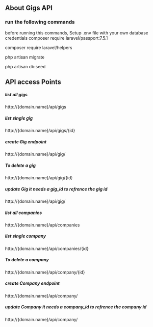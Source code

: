 
## About Gigs API 



### run the following commands
before running this commands, Setup .env file with your own database credentials 
 composer require laravel/passport:7.5.1

composer require laravel/helpers

php artisan migrate

php artisan db:seed

##
## API access Points

##### list all gigs 

http://{domain.name}/api/gigs

##### list single gig

http://{domain.name}/api/gigs/{id}

##### create Gig endpoint
http://{domain.name}/api/gig/

##### To delete a gig

http://{domain.name}/api/gig/{id}

##### update Gig it needs a gig_id to refrence the gig id  
http://{domain.name}/api/gig/

##### list all companies

http://{domain.name}/api/companies

##### list single company

http://{domain.name}/api/companies/{id}

##### To delete a company

http://{domain.name}/api/company/{id}

 ##### create Company endpoint
http://{domain.name}/api/company/

##### update Company it needs a company_id to refrence the company id  
http://{domain.name}/api/company/


